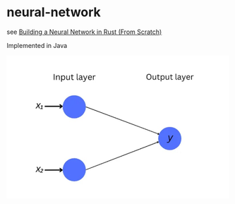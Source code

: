 # neural-network

see [Building a Neural Network in Rust (From Scratch) ](https://dev.to/farshed/building-a-neural-network-in-rust-from-scratch-5bm1)

Implemented in Java

![perceptron](resources/perceptron.jpeg)
